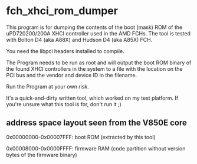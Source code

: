 # fch_xhci_rom_dumper

This program is for dumping the contents of the boot (mask) ROM of the uPD720200/200A XHCI controller used in the AMD FCHs.
The tool is tested with Bolton D4 (aka A88X) and Hudson D4 (aka A85X) FCH.

You need the libpci headers installed to compile.

The Program needs to be run as root and will output the boot ROM binary of the found XHCI controllers in the system to a file with the location on the PCI bus and the vendor and device ID in the filename.

Run the Program at your own risk.

It's a quick-and-dirty written tool, which worked on my test platform.
If you're unsure what this tool is for, don't run it ;)

## address space layout seen from the V850E core

0x00000000-0x00007FFF: boot ROM (extracted by this tool)

0x00008000-0x0000FFFF: firmware RAM (code partition without version bytes of the firmware binary)

